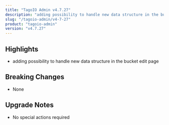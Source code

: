 ```yaml
---
title: "TagoIO Admin v4.7.27"
description: "adding possibility to handle new data structure in the bucket edit page"
slug: "/tagoio-admin/v4-7-27"
product: "tagoio-admin"
version: "v4.7.27"
---
```


## Highlights

- adding possibility to handle new data structure in the bucket edit page

## Breaking Changes

- None

## Upgrade Notes

- No special actions required
